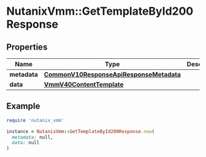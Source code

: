 # NutanixVmm::GetTemplateById200Response

## Properties

| Name | Type | Description | Notes |
| ---- | ---- | ----------- | ----- |
| **metadata** | [**CommonV10ResponseApiResponseMetadata**](CommonV10ResponseApiResponseMetadata.md) |  | [optional] |
| **data** | [**VmmV40ContentTemplate**](VmmV40ContentTemplate.md) |  | [optional] |

## Example

```ruby
require 'nutanix_vmm'

instance = NutanixVmm::GetTemplateById200Response.new(
  metadata: null,
  data: null
)
```

